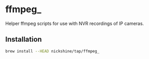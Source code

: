 # ffmpeg_

Helper ffmpeg scripts for use with NVR recordings of IP cameras.

## Installation

```bash
brew install --HEAD nickshine/tap/ffmpeg_
```

